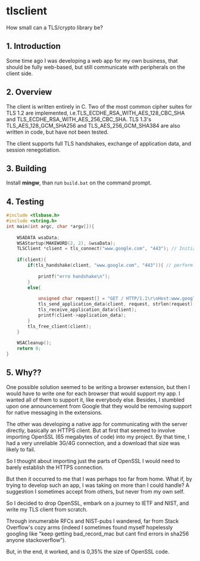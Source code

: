 # tlsclient
How small can a TLS/crypto library be?

## 1. Introduction
Some time ago I was developing a web app for my own business, that should be fully web-based, but still communicate with peripherals on the client side.

## 2. Overview
The client is written entirely in C. Two of the most common cipher suites for TLS 1.2 are implemented, i.e.TLS_ECDHE_RSA_WITH_AES_128_CBC_SHA and TLS_ECDHE_RSA_WITH_AES_256_CBC_SHA. TLS 1.3's TLS_AES_128_GCM_SHA256 and TLS_AES_256_GCM_SHA384 are also written in code, but have not been tested.

The client supports full TLS handshakes, exchange of application data, and session renegotiation.

## 3. Building
Install **mingw**, than run ```build.bat``` on the command prompt.

## 4. Testing
```C
#include <tlsbase.h>
#include <string.h>
int main(int argc, char *argv[]){
	
	WSADATA wsaData;
	WSAStartup(MAKEWORD(2, 2), &wsaData);
	TLSClient *client = tls_connect("www.google.com", "443"); // Initiate and connect to remote server
	
	if(client){
		if(tls_handshake(client, "www.google.com", "443")){ // perform the TLS handshake
			
			printf("erro handshake\n");
		}
		else{
			
			unsigned char request[] = "GET / HTTP/1.1\r\nHost:www.google.com\r\n\r\n";
			tls_send_application_data(client, request, strlen(request)); // send application data
			tls_receive_application_data(client);
			printf(client->application_data);
		}
		tls_free_client(client);
	}
	
	WSACleanup();
	return 0;
}
```

## 5. Why??
One possible solution seemed to be writing a browser extension, but then I would have to write one for each browser that would support my app. I wanted all of them to support it, like everybody else. Besides, I stumbled upon one announcement from Google that they would be removing support for native messaging in the extensions.

The other was developing a native app for communicating with the server directly, basically an HTTPS client. But at first that seemed to involve importing OpenSSL (65 megabytes of code) into my project. By that time, I had a very unreliable 3G/4G connection, and a download that size was likely to fail.

So I thought about importing just the parts of OpenSSL I would need to barely establish the HTTPS connection.

But then it occurred to me that I was perhaps too far from home. What if, by trying to develop such an app, I was taking on more than I could handle? A suggestion I sometimes accept from others, but never from my own self.

So I decided to drop OpenSSL, embark on a journey to IETF and NIST, and write my TLS client from scratch.

Through innumerable RFCs and NIST-pubs I wandered, far from Stack Overflow's cozy arms (indeed I sometimes found myself hopelessly googling like "keep getting bad_record_mac but cant find errors in sha256 anyone stackoverflow").

But, in the end, it worked, and is 0,35% the size of OpenSSL code.